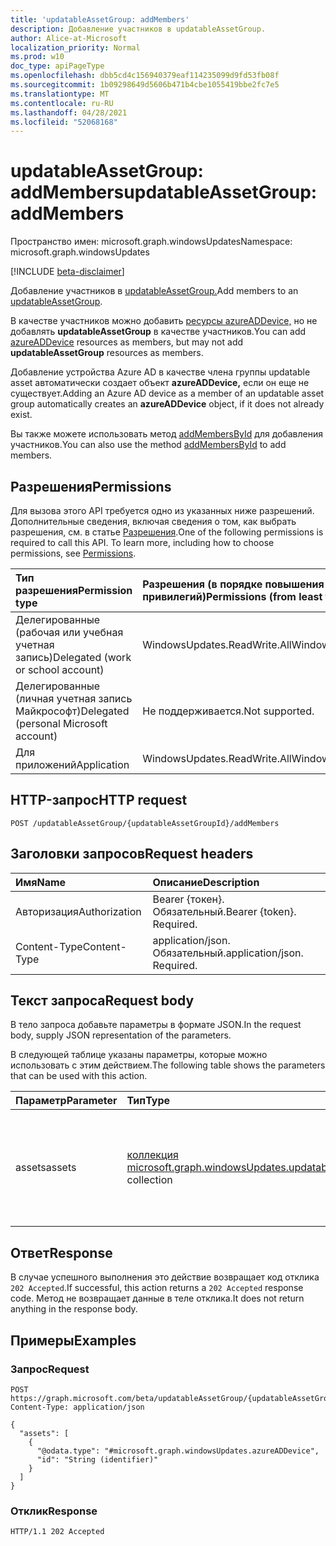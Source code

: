 ```yaml
---
title: 'updatableAssetGroup: addMembers'
description: Добавление участников в updatableAssetGroup.
author: Alice-at-Microsoft
localization_priority: Normal
ms.prod: w10
doc_type: apiPageType
ms.openlocfilehash: dbb5cd4c156940379eaf114235099d9fd53fb08f
ms.sourcegitcommit: 1b09298649d5606b471b4cbe1055419bbe2fc7e5
ms.translationtype: MT
ms.contentlocale: ru-RU
ms.lasthandoff: 04/28/2021
ms.locfileid: "52068168"
---
```

# <a name="updatableassetgroup-addmembers"></a><span data-ttu-id="9a1f1-103">updatableAssetGroup: addMembers</span><span class="sxs-lookup"><span data-stu-id="9a1f1-103">updatableAssetGroup: addMembers</span></span>
<span data-ttu-id="9a1f1-104">Пространство имен: microsoft.graph.windowsUpdates</span><span class="sxs-lookup"><span data-stu-id="9a1f1-104">Namespace: microsoft.graph.windowsUpdates</span></span>

[!INCLUDE [beta-disclaimer](../../includes/beta-disclaimer.md)]

<span data-ttu-id="9a1f1-105">Добавление участников в [updatableAssetGroup.](../resources/windowsupdates-updatableassetgroup.md)</span><span class="sxs-lookup"><span data-stu-id="9a1f1-105">Add members to an [updatableAssetGroup](../resources/windowsupdates-updatableassetgroup.md).</span></span>

<span data-ttu-id="9a1f1-106">В качестве участников можно добавить [ресурсы azureADDevice,](../resources/windowsupdates-azureaddevice.md) но не добавлять **updatableAssetGroup** в качестве участников.</span><span class="sxs-lookup"><span data-stu-id="9a1f1-106">You can add [azureADDevice](../resources/windowsupdates-azureaddevice.md) resources as members, but may not add **updatableAssetGroup** resources as members.</span></span>

<span data-ttu-id="9a1f1-107">Добавление устройства Azure AD в качестве члена группы updatable asset автоматически создает объект **azureADDevice,** если он еще не существует.</span><span class="sxs-lookup"><span data-stu-id="9a1f1-107">Adding an Azure AD device as a member of an updatable asset group automatically creates an **azureADDevice** object, if it does not already exist.</span></span>

<span data-ttu-id="9a1f1-108">Вы также можете использовать метод [addMembersById](windowsupdates-updatableassetgroup-addmembersbyid.md) для добавления участников.</span><span class="sxs-lookup"><span data-stu-id="9a1f1-108">You can also use the method [addMembersById](windowsupdates-updatableassetgroup-addmembersbyid.md) to add members.</span></span>

## <a name="permissions"></a><span data-ttu-id="9a1f1-109">Разрешения</span><span class="sxs-lookup"><span data-stu-id="9a1f1-109">Permissions</span></span>
<span data-ttu-id="9a1f1-p101">Для вызова этого API требуется одно из указанных ниже разрешений. Дополнительные сведения, включая сведения о том, как выбрать разрешения, см. в статье [Разрешения](/graph/permissions-reference).</span><span class="sxs-lookup"><span data-stu-id="9a1f1-p101">One of the following permissions is required to call this API. To learn more, including how to choose permissions, see [Permissions](/graph/permissions-reference).</span></span>

|<span data-ttu-id="9a1f1-112">Тип разрешения</span><span class="sxs-lookup"><span data-stu-id="9a1f1-112">Permission type</span></span>|<span data-ttu-id="9a1f1-113">Разрешения (в порядке повышения привилегий)</span><span class="sxs-lookup"><span data-stu-id="9a1f1-113">Permissions (from least to most privileged)</span></span>|
|:---|:---|
|<span data-ttu-id="9a1f1-114">Делегированные (рабочая или учебная учетная запись)</span><span class="sxs-lookup"><span data-stu-id="9a1f1-114">Delegated (work or school account)</span></span>|<span data-ttu-id="9a1f1-115">WindowsUpdates.ReadWrite.All</span><span class="sxs-lookup"><span data-stu-id="9a1f1-115">WindowsUpdates.ReadWrite.All</span></span>|
|<span data-ttu-id="9a1f1-116">Делегированные (личная учетная запись Майкрософт)</span><span class="sxs-lookup"><span data-stu-id="9a1f1-116">Delegated (personal Microsoft account)</span></span>|<span data-ttu-id="9a1f1-117">Не поддерживается.</span><span class="sxs-lookup"><span data-stu-id="9a1f1-117">Not supported.</span></span>|
|<span data-ttu-id="9a1f1-118">Для приложений</span><span class="sxs-lookup"><span data-stu-id="9a1f1-118">Application</span></span>|<span data-ttu-id="9a1f1-119">WindowsUpdates.ReadWrite.All</span><span class="sxs-lookup"><span data-stu-id="9a1f1-119">WindowsUpdates.ReadWrite.All</span></span>|

## <a name="http-request"></a><span data-ttu-id="9a1f1-120">HTTP-запрос</span><span class="sxs-lookup"><span data-stu-id="9a1f1-120">HTTP request</span></span>

<!-- {
  "blockType": "ignored"
}
-->
``` http
POST /updatableAssetGroup/{updatableAssetGroupId}/addMembers
```

## <a name="request-headers"></a><span data-ttu-id="9a1f1-121">Заголовки запросов</span><span class="sxs-lookup"><span data-stu-id="9a1f1-121">Request headers</span></span>
|<span data-ttu-id="9a1f1-122">Имя</span><span class="sxs-lookup"><span data-stu-id="9a1f1-122">Name</span></span>|<span data-ttu-id="9a1f1-123">Описание</span><span class="sxs-lookup"><span data-stu-id="9a1f1-123">Description</span></span>|
|:---|:---|
|<span data-ttu-id="9a1f1-124">Авторизация</span><span class="sxs-lookup"><span data-stu-id="9a1f1-124">Authorization</span></span>|<span data-ttu-id="9a1f1-p102">Bearer {токен}. Обязательный.</span><span class="sxs-lookup"><span data-stu-id="9a1f1-p102">Bearer {token}. Required.</span></span>|
|<span data-ttu-id="9a1f1-127">Content-Type</span><span class="sxs-lookup"><span data-stu-id="9a1f1-127">Content-Type</span></span>|<span data-ttu-id="9a1f1-p103">application/json. Обязательный.</span><span class="sxs-lookup"><span data-stu-id="9a1f1-p103">application/json. Required.</span></span>|

## <a name="request-body"></a><span data-ttu-id="9a1f1-130">Текст запроса</span><span class="sxs-lookup"><span data-stu-id="9a1f1-130">Request body</span></span>
<span data-ttu-id="9a1f1-131">В тело запроса добавьте параметры в формате JSON.</span><span class="sxs-lookup"><span data-stu-id="9a1f1-131">In the request body, supply JSON representation of the parameters.</span></span>

<span data-ttu-id="9a1f1-132">В следующей таблице указаны параметры, которые можно использовать с этим действием.</span><span class="sxs-lookup"><span data-stu-id="9a1f1-132">The following table shows the parameters that can be used with this action.</span></span>

|<span data-ttu-id="9a1f1-133">Параметр</span><span class="sxs-lookup"><span data-stu-id="9a1f1-133">Parameter</span></span>|<span data-ttu-id="9a1f1-134">Тип</span><span class="sxs-lookup"><span data-stu-id="9a1f1-134">Type</span></span>|<span data-ttu-id="9a1f1-135">Описание</span><span class="sxs-lookup"><span data-stu-id="9a1f1-135">Description</span></span>|
|:---|:---|:---|
|<span data-ttu-id="9a1f1-136">assets</span><span class="sxs-lookup"><span data-stu-id="9a1f1-136">assets</span></span>|<span data-ttu-id="9a1f1-137">[коллекция microsoft.graph.windowsUpdates.updatableAsset](../resources/windowsupdates-updatableasset.md)</span><span class="sxs-lookup"><span data-stu-id="9a1f1-137">[microsoft.graph.windowsUpdates.updatableAsset](../resources/windowsupdates-updatableasset.md) collection</span></span>|<span data-ttu-id="9a1f1-138">Список **updatableAsset** ресурсов, которые необходимо добавить в качестве членов **updatableAssetGroup.**</span><span class="sxs-lookup"><span data-stu-id="9a1f1-138">List of **updatableAsset** resources to add as members of the **updatableAssetGroup**.</span></span>|

## <a name="response"></a><span data-ttu-id="9a1f1-139">Ответ</span><span class="sxs-lookup"><span data-stu-id="9a1f1-139">Response</span></span>

<span data-ttu-id="9a1f1-140">В случае успешного выполнения это действие возвращает код отклика `202 Accepted`.</span><span class="sxs-lookup"><span data-stu-id="9a1f1-140">If successful, this action returns a `202 Accepted` response code.</span></span> <span data-ttu-id="9a1f1-141">Метод не возвращает данные в теле отклика.</span><span class="sxs-lookup"><span data-stu-id="9a1f1-141">It does not return anything in the response body.</span></span>

## <a name="examples"></a><span data-ttu-id="9a1f1-142">Примеры</span><span class="sxs-lookup"><span data-stu-id="9a1f1-142">Examples</span></span>

### <a name="request"></a><span data-ttu-id="9a1f1-143">Запрос</span><span class="sxs-lookup"><span data-stu-id="9a1f1-143">Request</span></span>
<!-- {
  "blockType": "request",
  "name": "updatableassetgroup_addmembers"
}
-->
``` http
POST https://graph.microsoft.com/beta/updatableAssetGroup/{updatableAssetGroupId}/addMembers
Content-Type: application/json

{
  "assets": [
    {
      "@odata.type": "#microsoft.graph.windowsUpdates.azureADDevice",
      "id": "String (identifier)"
    }
  ]
}
```

### <a name="response"></a><span data-ttu-id="9a1f1-144">Отклик</span><span class="sxs-lookup"><span data-stu-id="9a1f1-144">Response</span></span>

<!-- {
  "blockType": "response",
  "truncated": true
}
-->
``` http
HTTP/1.1 202 Accepted
```
